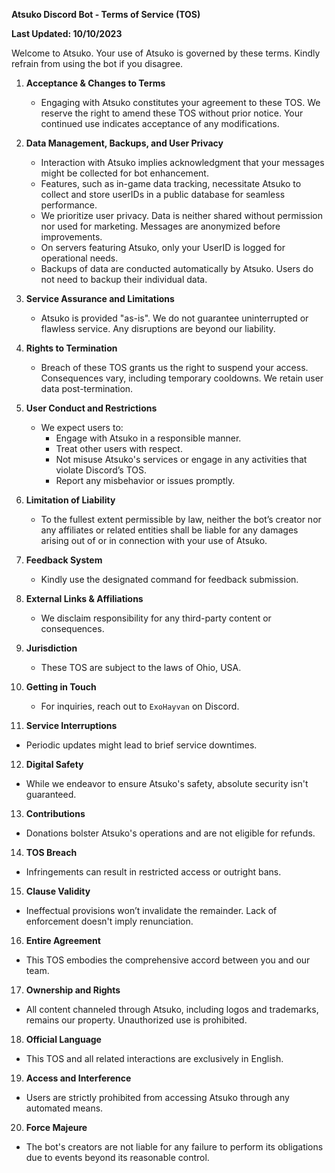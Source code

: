 **Atsuko Discord Bot - Terms of Service (TOS)**

**Last Updated: 10/10/2023**

Welcome to Atsuko. Your use of Atsuko is governed by these terms. Kindly refrain from using the bot if you disagree.

1. **Acceptance & Changes to Terms**
   - Engaging with Atsuko constitutes your agreement to these TOS. We reserve the right to amend these TOS without prior notice. Your continued use indicates acceptance of any modifications.

2. **Data Management, Backups, and User Privacy**
   - Interaction with Atsuko implies acknowledgment that your messages might be collected for bot enhancement.
   - Features, such as in-game data tracking, necessitate Atsuko to collect and store userIDs in a public database for seamless performance.
   - We prioritize user privacy. Data is neither shared without permission nor used for marketing. Messages are anonymized before improvements.
   - On servers featuring Atsuko, only your UserID is logged for operational needs.
   - Backups of data are conducted automatically by Atsuko. Users do not need to backup their individual data.

3. **Service Assurance and Limitations**
   - Atsuko is provided "as-is". We do not guarantee uninterrupted or flawless service. Any disruptions are beyond our liability.

4. **Rights to Termination**
   - Breach of these TOS grants us the right to suspend your access. Consequences vary, including temporary cooldowns. We retain user data post-termination.

5. **User Conduct and Restrictions**
   - We expect users to:
     * Engage with Atsuko in a responsible manner.
     * Treat other users with respect.
     * Not misuse Atsuko's services or engage in any activities that violate Discord’s TOS.
     * Report any misbehavior or issues promptly.

6. **Limitation of Liability**
   - To the fullest extent permissible by law, neither the bot’s creator nor any affiliates or related entities shall be liable for any damages arising out of or in connection with your use of Atsuko.

7. **Feedback System**
   - Kindly use the designated command for feedback submission.

8. **External Links & Affiliations**
   - We disclaim responsibility for any third-party content or consequences.

9. **Jurisdiction**
   - These TOS are subject to the laws of Ohio, USA.

10. **Getting in Touch**
      - For inquiries, reach out to `ExoHayvan` on Discord.

11. **Service Interruptions**
   - Periodic updates might lead to brief service downtimes.

12. **Digital Safety**
   - While we endeavor to ensure Atsuko's safety, absolute security isn't guaranteed.

13. **Contributions**
   - Donations bolster Atsuko's operations and are not eligible for refunds.

14. **TOS Breach**
   - Infringements can result in restricted access or outright bans.

15. **Clause Validity**
   - Ineffectual provisions won’t invalidate the remainder. Lack of enforcement doesn't imply renunciation.

16. **Entire Agreement**
   - This TOS embodies the comprehensive accord between you and our team.

17. **Ownership and Rights**
   - All content channeled through Atsuko, including logos and trademarks, remains our property. Unauthorized use is prohibited.

18. **Official Language**
   - This TOS and all related interactions are exclusively in English.

19. **Access and Interference**
   - Users are strictly prohibited from accessing Atsuko through any automated means.

20. **Force Majeure**
   - The bot's creators are not liable for any failure to perform its obligations due to events beyond its reasonable control.
